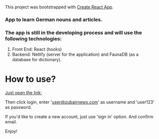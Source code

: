 This project was bootstrapped with [Create React App](https://github.com/facebook/create-react-app).


### App to learn German nouns and articles. 

### The app is still in the developing process and will use the following technologies:

1. Front End: React (hooks)
2. Backend: Netlify (server for the application) and FaunaDB (as a database for dictionary).

# How to use?

[Just open the link: ](https://germans-articles-app.netlify.app/)

Then click login, enter 'user@zubairnews.com' as username and 'user123' as password. 

If you'd like to create a new account, just use 'sign in' option. And confirm email. 

Enjoy!

